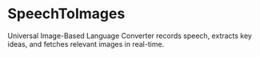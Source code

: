 # SpeechToImages
Universal Image-Based Language Converter records speech, extracts key ideas, and fetches relevant images in real-time. 
